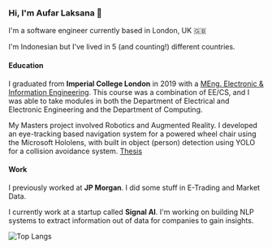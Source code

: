 ### Hi, I'm Aufar Laksana 👋

I'm a software engineer currently based in London, UK 🇬🇧 

I'm Indonesian but I've lived in 5 (and counting!) different countries.
 
#### Education
I graduated from **Imperial College London** in 2019 with a [MEng. Electronic & Information Engineering](https://www.imperial.ac.uk/study/ug/courses/electrical-engineering-department/electronic-information-meng/). This course was a combination of EE/CS, and I was able to take modules in both the Department of Electrical and Electronic Engineering and the Department of Computing.

My Masters project involved Robotics and Augmented Reality. I developed an eye-tracking based navigation system for a powered wheel chair using the Microsoft Hololens, with built in object (person) detection using YOLO for a collision avoidance system. [Thesis](https://github.com/alaksana96/FinalYearProject/blob/master/FinalReport/main.pdf)

#### Work
I previously worked at **JP Morgan**. I did some stuff in E-Trading and Market Data.

I currently work at a startup called **Signal AI**. I'm working on building NLP systems to extract information out of data for companies to gain insights.

![Top Langs](https://github-readme-stats.vercel.app/api/top-langs/?username=alaksana96&layout=compact&langs_count=8) 
